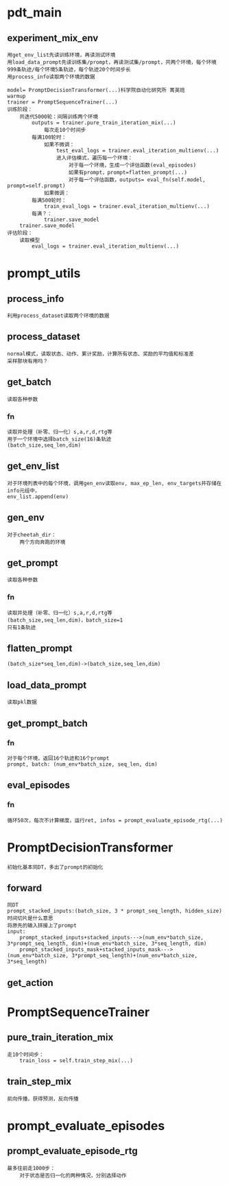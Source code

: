# pdt_main
## experiment_mix_env
    用get_env_list先读训练环境，再读测试环境
    用load_data_prompt先读训练集/prompt，再读测试集/prompt，共两个环境，每个环境999条轨迹/每个环境5条轨迹，每个轨迹20个时间步长
    用process_info读取两个环境的数据

    model= PromptDecisionTransformer(...)科学院自动化研究所 菁英班
    warmup
    trainer = PromptSequenceTrainer(...)
    训练阶段：
        共迭代5000轮：间隔训练两个环境
            outputs = trainer.pure_train_iteration_mix(...)
                每次走10个时间步
            每满100轮时：
                如果不微调：
                    test_eval_logs = trainer.eval_iteration_multienv(...)
                    进入评估模式，遍历每一个环境：
                        对于每一个环境，生成一个评估函数(eval_episodes)
                        如果有prompt，prompt=flatten_prompt(...)
                        对于每一个评估函数，outputs= eval_fn(self.model, prompt=self.prompt)
                如果微调：
            每满500轮时：
                train_eval_logs = trainer.eval_iteration_multienv(...)
            每满？：
                trainer.save_model
        trainer.save_model
    评估阶段：
        读取模型
            eval_logs = trainer.eval_iteration_multienv(...)

# prompt_utils
## process_info
    利用process_dataset读取两个环境的数据
## process_dataset
    normal模式，读取状态、动作、累计奖励，计算所有状态、奖励的平均值和标准差
    采样那块有用吗？
## get_batch
    读取各种参数
### fn
    读取并处理（补零、归一化）s,a,r,d,rtg等
    用于一个环境中选择batch_size(16)条轨迹
    (batch_size,seq_len,dim)


## get_env_list
    对于环境列表中的每个环境，调用gen_env读取env, max_ep_len, env_targets并存储在info元组中，
    env_list.append(env)
## gen_env
    对于cheetah_dir：
        两个方向奔跑的环境

## get_prompt
    读取各种参数
### fn
    读取并处理（补零、归一化）s,a,r,d,rtg等
    (batch_size,seq_len,dim)，batch_size=1
    只有1条轨迹

## flatten_prompt
    (batch_size*seq_len,dim)->(batch_size,seq_len,dim)


## load_data_prompt
    读取pkl数据
## get_prompt_batch
### fn
    对于每个环境，返回16个轨迹和16个prompt
    prompt, batch: (num_env*batch_size, seq_len, dim)
## eval_episodes
### fn
    循环50次，每次不计算梯度，运行ret, infos = prompt_evaluate_episode_rtg(...)



# PromptDecisionTransformer
    初始化基本同DT，多出了prompt的初始化
## forward
    同DT
    prompt_stacked_inputs:(batch_size, 3 * prompt_seq_length, hidden_size)
    时间切片是什么意思
    将原先的输入拼接上了prompt
    input:
        prompt_stacked_inputs+stacked_inputs--->(num_env*batch_size, 3*prompt_seq_length, dim)+(num_env*batch_size, 3*seq_length, dim)
        prompt_stacked_inputs_mask+stacked_inputs_mask--->(num_env*batch_size, 3*prompt_seq_length)+(num_env*batch_size, 3*seq_length)
## get_action

# PromptSequenceTrainer
## pure_train_iteration_mix
    走10个时间步：
        train_loss = self.train_step_mix(...)

## train_step_mix
    前向传播，获得预测，反向传播

# prompt_evaluate_episodes
## prompt_evaluate_episode_rtg
    最多往前走1000步：
        对于状态是否归一化的两种情况，分别选择动作